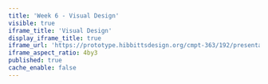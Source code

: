 ```yaml
---
title: 'Week 6 - Visual Design'
visible: true
iframe_title: 'Visual Design'
display_iframe_title: true
iframe_url: 'https://prototype.hibbittsdesign.org/cmpt-363/192/presentations/placeholder-slide'
iframe_aspect_ratio: 4by3
published: true
cache_enable: false
---
```

